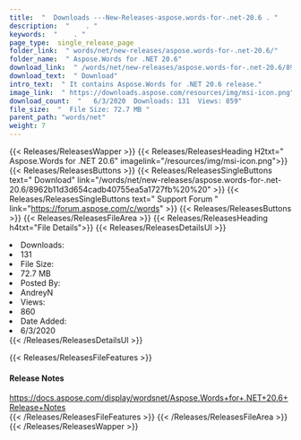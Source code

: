 ```yaml
---
title:  "  Downloads ---New-Releases-aspose.words-for-.net-20.6 . " 
description:  "    . " 
keywords:  "    . " 
page_type:  single_release_page
folder_link:  " words/net/new-releases/aspose.words-for-.net-20.6/"
folder_name:  " Aspose.Words for .NET 20.6"
download_link:  " /words/net/new-releases/aspose.words-for-.net-20.6/8962b11d3d654cadb40755ea5a1727fb"
download_text:  " Download"
intro_text:  " It contains Aspose.Words for .NET 20.6 release."
image_link:  " https://downloads.aspose.com/resources/img/msi-icon.png"
download_count:  "   6/3/2020  Downloads: 131  Views: 859"
file_size:  "  File Size: 72.7 MB "
parent_path: "words/net"
weight: 7 
---
```


{{< Releases/ReleasesWapper >}}
  {{< Releases/ReleasesHeading H2txt=" Aspose.Words for .NET 20.6" imagelink="/resources/img/msi-icon.png">}}
  {{< Releases/ReleasesButtons >}}
    {{< Releases/ReleasesSingleButtons text=" Download" link="/words/net/new-releases/aspose.words-for-.net-20.6/8962b11d3d654cadb40755ea5a1727fb%20%20" >}}
    {{< Releases/ReleasesSingleButtons text=" Support Forum " link="https://forum.aspose.com/c/words" >}}
  {{< Releases/ReleasesButtons >}}
  {{< Releases/ReleasesFileArea >}}
    {{< Releases/ReleasesHeading h4txt="File Details">}}
    {{< Releases/ReleasesDetailsUl >}}
             <li>Downloads:</li><li>131</li><li>File Size:</li><li>72.7 MB</li><li>Posted By:</li><li>AndreyN</li><li>Views:</li><li>860</li><li>Date Added:</li><li>6/3/2020</li>
    {{< /Releases/ReleasesDetailsUl >}}

  {{< Releases/ReleasesFileFeatures >}}
      <h4>Release Notes</h4><div><a href="https://docs.aspose.com/display/wordsnet/Aspose.Words+for+.NET+20.6+Release+Notes">https://docs.aspose.com/display/wordsnet/Aspose.Words+for+.NET+20.6+Release+Notes</a></div>
  {{< /Releases/ReleasesFileFeatures >}}
 {{< /Releases/ReleasesFileArea >}}
{{< /Releases/ReleasesWapper >}}


